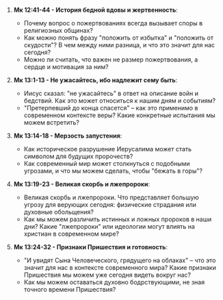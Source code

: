 

1. **Мк 12:41-44 - История бедной вдовы и жертвенность**:
    
    - Почему вопрос о пожертвованиях всегда вызывает споры в религиозных общинах?
    - Как можно понять фразу "положить от избытка" и "положить от скудости"? В чем между ними разница, и что это значит для нас сегодня?
    - Можно ли считать, что важен не размер пожертвования, а сердце и мотивация за ним?
2. **Мк 13:1-13 - Не ужасайтесь, ибо надлежит сему быть**:
    
    - Иисус сказал: "не ужасайтесь" в ответ на описание войн и бедствий. Как это может относиться к нашим дням и событиям?
    - "Претерпевший до конца спасется" – как это применимо в современном контексте веры? Какие конкретные испытания мы можем встретить?
3. **Мк 13:14-18 - Мерзость запустения**:
    
    - Как историческое разрушение Иерусалима может стать символом для будущих пророчеств?
    - Как современный мир может столкнуться с подобными угрозами, и что мы можем сделать, чтобы "бежать в горы"?
4. **Мк 13:19-23 - Великая скорбь и лжепророки**:
    
    - Великая скорбь и лжепророки. Что представляет большую угрозу для верующих сегодня: физические страдания или духовные обольщения?
    - Как мы можем различить истинных и ложных пророков в наши дни? Какие "лжепророки" или идеологии могут влиять на христиан в современном мире?
5. **Мк 13:24-32 - Признаки Пришествия и готовность**:
    
    - "И увидят Сына Человеческого, грядущего на облаках" – что это значит для нас в контексте современного мира? Какие признаки Пришествия мы можем уже сегодня видеть вокруг нас?
    - Как мы можем оставаться духовно бодрствующими, не зная точного времени Пришествия?